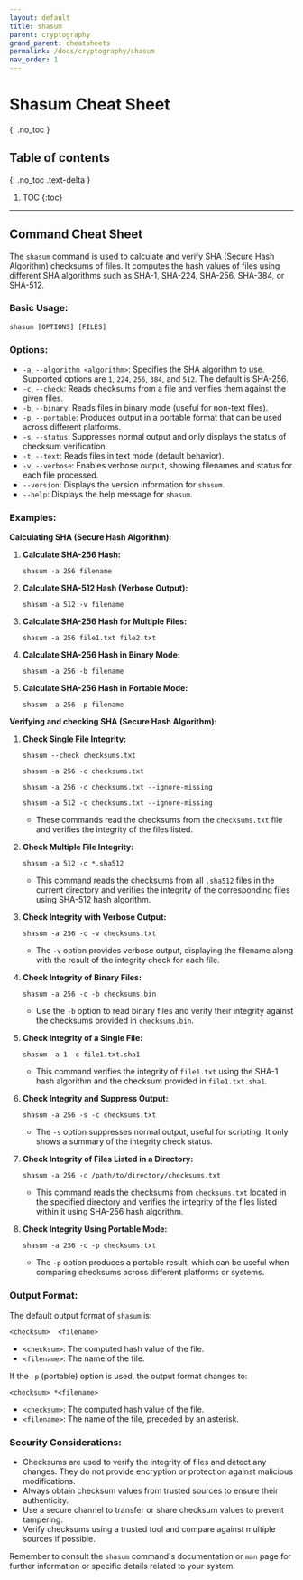 ```yaml
---
layout: default
title: shasum
parent: cryptography
grand_parent: cheatsheets
permalink: /docs/cryptography/shasum
nav_order: 1
---
```


# Shasum Cheat Sheet
{: .no_toc }

## Table of contents
{: .no_toc .text-delta }

1. TOC
{:toc}

---
## Command Cheat Sheet

The `shasum` command is used to calculate and verify SHA (Secure Hash Algorithm) checksums of files. It computes the hash values of files using different SHA algorithms such as SHA-1, SHA-224, SHA-256, SHA-384, or SHA-512.

### Basic Usage:

```
shasum [OPTIONS] [FILES]
```

### Options:

- `-a`, `--algorithm <algorithm>`: Specifies the SHA algorithm to use. Supported options are `1`, `224`, `256`, `384`, and `512`. The default is SHA-256.
- `-c`, `--check`: Reads checksums from a file and verifies them against the given files.
- `-b`, `--binary`: Reads files in binary mode (useful for non-text files).
- `-p`, `--portable`: Produces output in a portable format that can be used across different platforms.
- `-s`, `--status`: Suppresses normal output and only displays the status of checksum verification.
- `-t`, `--text`: Reads files in text mode (default behavior).
- `-v`, `--verbose`: Enables verbose output, showing filenames and status for each file processed.
- `--version`: Displays the version information for `shasum`.
- `--help`: Displays the help message for `shasum`.

### Examples:

**Calculating SHA (Secure Hash Algorithm):**

1. **Calculate SHA-256 Hash:**
   ```shell
   shasum -a 256 filename
   ```

2. **Calculate SHA-512 Hash (Verbose Output):**
   ```shell
   shasum -a 512 -v filename
   ```

3. **Calculate SHA-256 Hash for Multiple Files:**
   ```shell
   shasum -a 256 file1.txt file2.txt
   ```

4. **Calculate SHA-256 Hash in Binary Mode:**
   ```shell
   shasum -a 256 -b filename
   ```

5. **Calculate SHA-256 Hash in Portable Mode:**
   ```shell
   shasum -a 256 -p filename
   ```

**Verifying and checking SHA (Secure Hash Algorithm):**

1. **Check Single File Integrity:**
   ```shell
   shasum --check checksums.txt
   ```
   ```shell
   shasum -a 256 -c checksums.txt
   ```
   ```shell
   shasum -a 256 -c checksums.txt --ignore-missing
   ```
   ```shell
   shasum -a 512 -c checksums.txt --ignore-missing
   ```
   - These commands read the checksums from the `checksums.txt` file and verifies the integrity of the files listed.

2. **Check Multiple File Integrity:**
   ```shell
   shasum -a 512 -c *.sha512
   ```
   - This command reads the checksums from all `.sha512` files in the current directory and verifies the integrity of the corresponding files using SHA-512 hash algorithm.

3. **Check Integrity with Verbose Output:**
   ```shell
   shasum -a 256 -c -v checksums.txt
   ```
   - The `-v` option provides verbose output, displaying the filename along with the result of the integrity check for each file.

4. **Check Integrity of Binary Files:**
   ```shell
   shasum -a 256 -c -b checksums.bin
   ```
   - Use the `-b` option to read binary files and verify their integrity against the checksums provided in `checksums.bin`.

5. **Check Integrity of a Single File:**
   ```shell
   shasum -a 1 -c file1.txt.sha1
   ```
   - This command verifies the integrity of `file1.txt` using the SHA-1 hash algorithm and the checksum provided in `file1.txt.sha1`.

6. **Check Integrity and Suppress Output:**
   ```shell
   shasum -a 256 -s -c checksums.txt
   ```
   - The `-s` option suppresses normal output, useful for scripting. It only shows a summary of the integrity check status.

7. **Check Integrity of Files Listed in a Directory:**
   ```shell
   shasum -a 256 -c /path/to/directory/checksums.txt
   ```
   - This command reads the checksums from `checksums.txt` located in the specified directory and verifies the integrity of the files listed within it using SHA-256 hash algorithm.

8. **Check Integrity Using Portable Mode:**
   ```shell
   shasum -a 256 -c -p checksums.txt
   ```
   - The `-p` option produces a portable result, which can be useful when comparing checksums across different platforms or systems.

### Output Format:

The default output format of `shasum` is:

```
<checksum>  <filename>
```

- `<checksum>`: The computed hash value of the file.
- `<filename>`: The name of the file.

If the `-p` (portable) option is used, the output format changes to:

```
<checksum> *<filename>
```

- `<checksum>`: The computed hash value of the file.
- `<filename>`: The name of the file, preceded by an asterisk.

### Security Considerations:

- Checksums are used to verify the integrity of files and detect any changes. They do not provide encryption or protection against malicious modifications.
- Always obtain checksum values from trusted sources to ensure their authenticity.
- Use a secure channel to transfer or share checksum values to prevent tampering.
- Verify checksums using a trusted tool and compare against multiple sources if possible.

Remember to consult the `shasum` command's documentation or `man` page for further information or specific details related to your system.


